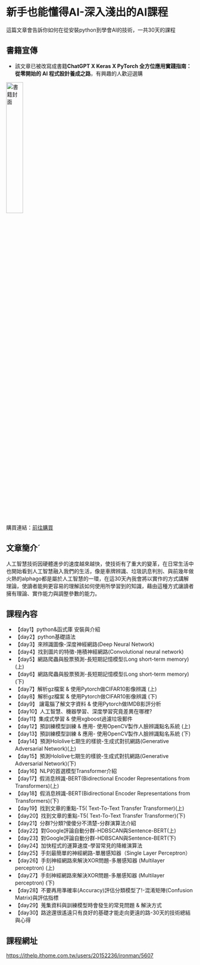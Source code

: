 ﻿# 新手也能懂得AI-深入淺出的AI課程  
這篇文章會告訴你如何在從安裝python到學會AI的技術，一共30天的課程  
## 書籍宣傳
* 該文章已被改寫成書籍**ChatGPT X Keras X PyTorch 全方位應用實踐指南：從零開始的 AI 程式設計養成之路**，有興趣的人歡迎選購
<img src="https://cf-assets2.tenlong.com.tw/products/images/000/194/264/original/9786263336025.jpg" height="30%" width="30%" alt="書籍封面">
<p>購買連結：<a href="https://www.tenlong.com.tw/products/9786263336025?list_name=r-zh_tw">前往購買</a></p>

## 文章簡介ˊ
人工智慧技術因硬體進步的速度越來越快，使技術有了重大的變革，在日常生活中也開始看到人工智慧融入我們的生活，像是車牌辨識、垃圾訊息判別、與前幾年做火熱的alphago都是屬於人工智慧的一環，在這30天內我會將以實作的方式講解理論，使讀者能夠更容易的理解該如何使用所學習到的知識，藉由這種方式讓讀者擁有理論、實作能力與調整參數的能力。
## 課程內容
* 【day1】python&函式庫 安裝與介紹  
* 【day2】python基礎語法  
* 【day3】來辨識圖像-深度神經網路(Deep Neural Network)   
* 【day4】找到圖片的特徵-捲積神經網路(Convolutional neural network)  
* 【day5】網路爬蟲與股票預測-長短期記憶模型(Long short-term memory)(上)  
* 【day6】網路爬蟲與股票預測-長短期記憶模型(Long short-term memory)(下)  
* 【day7】解析gz檔案 & 使用Pytorch做CIFAR10影像辨識 (上)  
* 【day8】解析gz檔案 & 使用Pytorch做CIFAR10影像辨識 (下)  
* 【day9】 讓電腦了解文字資料 & 使用Pytorch做IMDB影評分析   
* 【day10】人工智慧、機器學習、深度學習究竟差異在哪裡?   
* 【day11】集成式學習 & 使用xgboost過濾垃圾郵件  
* 【day12】預訓練模型訓練 & 應用- 使用OpenCV製作人臉辨識點名系統 (上)  
* 【day13】預訓練模型訓練 & 應用- 使用OpenCV製作人臉辨識點名系統 (下)  
* 【day14】預測Hololive七期生的樣貌-生成式對抗網路(Generative Adversarial Network)(上)  
* 【day15】預測Hololive七期生的樣貌-生成式對抗網路(Generative Adversarial Network)(下)
* 【day16】NLP的首選模型Transformer介紹
* 【day17】假消息辨識-BERT(Bidirectional Encoder Representations from Transformers)(上)
* 【day18】假消息辨識-BERT(Bidirectional Encoder Representations from Transformers)(下)
* 【day19】找到文章的重點-T5( Text-To-Text Transfer Transformer)(上)
* 【day20】找到文章的重點-T5( Text-To-Text Transfer Transformer)(下)
* 【day21】分群?分類?傻傻分不清楚-分群演算法介紹
* 【day22】對Google評論自動分群-HDBSCAN與Sentence-BERT(上)
* 【day23】對Google評論自動分群-HDBSCAN與Sentence-BERT(下)
* 【day24】加快程式的運算速度-學習常見的降維演算法
* 【day25】手刻最簡單的神經網路-單層感知器（Single Layer Perceptron）
* 【day26】手刻神經網路來解決XOR問題-多層感知器 (Multilayer perceptron) (上)
* 【day27】手刻神經網路來解決XOR問題-多層感知器 (Multilayer perceptron) (下)
* 【day28】不要再用準確率(Accuracy)評估分類模型了!-混淆矩陣(Confusion Matrix)與評估指標
* 【day29】蒐集資料與訓練模型時會發生的常見問題 & 解決方式
* 【day30】路途還很遙遠只有良好的基礎才能走向更遠的路-30天的技術總結與心得
## 課程網址
https://ithelp.ithome.com.tw/users/20152236/ironman/5607
